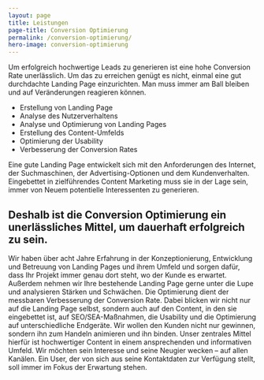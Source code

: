 ```yaml
---
layout: page
title: Leistungen
page-title: Conversion Optimierung
permalink: /conversion-optimierung/
hero-image: conversion-optimierung
---
```


Um erfolgreich hochwertige Leads zu generieren ist eine hohe Conversion Rate unerlässlich. Um das zu erreichen genügt es nicht, einmal eine gut durchdachte Landing Page einzurichten. Man muss immer am Ball bleiben und auf Veränderungen reagieren können.

*   Erstellung von Landing Page
*   Analyse des Nutzerverhaltens
*   Analyse und Optimierung von Landing Pages
*   Erstellung des Content-Umfelds
*   Optimierung der Usability
*   Verbesserung der Conversion Rates

Eine gute Landing Page entwickelt sich mit den Anforderungen des Internet, der Suchmaschinen, der Advertising-Optionen und dem Kundenverhalten. Eingebettet in zielführendes Content Marketing muss sie in der Lage sein, immer von Neuem potentielle Interessenten zu generieren.

## Deshalb ist die Conversion Optimierung ein unerlässliches Mittel, um dauerhaft erfolgreich zu sein.

Wir haben über acht Jahre Erfahrung in der Konzeptionierung, Entwicklung und Betreuung von Landing Pages und ihrem Umfeld und sorgen dafür, dass Ihr Projekt immer genau dort steht, wo der Kunde es erwartet. Außerdem nehmen wir Ihre bestehende Landing Page gerne unter die Lupe und analysieren Stärken und Schwächen. Die Optimierung dient der messbaren Verbesserung der Conversion Rate. Dabei blicken wir nicht nur auf die Landing Page selbst, sondern auch auf den Content, in den sie eingebettet ist, auf SEO/SEA-Maßnahmen, die Usability und die Optimierung auf unterschiedliche Endgeräte. Wir wollen den Kunden nicht nur gewinnen, sondern ihn zum Handeln animieren und ihn binden. Unser zentrales Mittel hierfür ist hochwertiger Content in einem ansprechenden und informativen Umfeld. Wir möchten sein Interesse und seine Neugier wecken – auf allen Kanälen. Ein User, der von sich aus seine Kontaktdaten zur Verfügung stellt, soll immer im Fokus der Erwartung stehen.